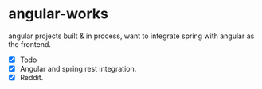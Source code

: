 # angular-works
angular projects built & in process, want to integrate spring with angular as the frontend.

- [x] Todo
- [x] Angular and spring rest integration.
- [x] Reddit. 
